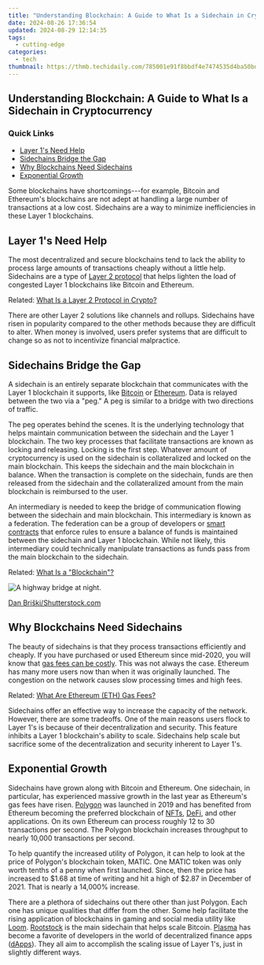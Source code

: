```yaml
---
title: "Understanding Blockchain: A Guide to What Is a Sidechain in Cryptocurrency"
date: 2024-08-26 17:36:54
updated: 2024-08-29 12:14:35
tags:
  - cutting-edge
categories:
  - tech
thumbnail: https://thmb.techidaily.com/785001e91f8bbdf4e7474535d4ba50bd393e2799492e36ec293bae7933072be9.jpg
---
```


## Understanding Blockchain: A Guide to What Is a Sidechain in Cryptocurrency

### Quick Links

* [Layer 1's Need Help](https://extra-lessons.techidaily.com/from-disarray-to-artwork-your-collage-journey/)
* [Sidechains Bridge the Gap](https://some-skills.techidaily.com/unveiling-samsungs-image-editing-software-insights-for-2024/)
* [Why Blockchains Need Sidechains](https://extra-skills.techidaily.com/2024-approved-race-away-slow-motion-on-your-android-device/)
* [Exponential Growth](https://extra-skills.techidaily.com/lg-digital-cinema-31mu97-b-4k-monitor-review-for-2024/)

 Some blockchains have shortcomings---for example, Bitcoin and Ethereum's blockchains are not adept at handling a large number of transactions at a low cost. Sidechains are a way to minimize inefficiencies in these Layer 1 blockchains.

##  Layer 1's Need Help

 The most decentralized and secure blockchains tend to lack the ability to process large amounts of transactions cheaply without a little help. Sidechains are a type of [Layer 2 protocol](https://android-unlock.techidaily.com/how-to-remove-a-previously-synced-google-account-from-your-motorola-razr-40-by-drfone-android/) that helps lighten the load of congested Layer 1 blockchains like Bitcoin and Ethereum.

Related: [What Is a Layer 2 Protocol in Crypto?](https://android-unlock.techidaily.com/how-to-remove-a-previously-synced-google-account-from-your-motorola-razr-40-by-drfone-android/) 

 There are other Layer 2 solutions like channels and rollups. Sidechains have risen in popularity compared to the other methods because they are difficult to alter. When money is involved, users prefer systems that are difficult to change so as not to incentivize financial malpractice.

##  Sidechains Bridge the Gap

 A sidechain is an entirely separate blockchain that communicates with the Layer 1 blockchain it supports, like [Bitcoin](https://extra-support.techidaily.com/navigating-through-excellent-hdr-cam-choices-for-2024/) or [Ethereum](https://extra-information.techidaily.com/in-2024-automated-opener-your-srt-files-windows-and-mac/). Data is relayed between the two via a "peg." A peg is similar to a bridge with two directions of traffic.

 The peg operates behind the scenes. It is the underlying technology that helps maintain communication between the sidechain and the Layer 1 blockchain. The two key processes that facilitate transactions are known as locking and releasing. Locking is the first step. Whatever amount of cryptocurrency is used on the sidechain is collateralized and locked on the main blockchain. This keeps the sidechain and the main blockchain in balance. When the transaction is complete on the sidechain, funds are then released from the sidechain and the collateralized amount from the main blockchain is reimbursed to the user.

 An intermediary is needed to keep the bridge of communication flowing between the sidechain and main blockchain. This intermediary is known as a federation. The federation can be a group of developers or [smart contracts](https://extra-information.techidaily.com/in-2024-automated-opener-your-srt-files-windows-and-mac/) that enforce rules to ensure a balance of funds is maintained between the sidechain and Layer 1 blockchain. While not likely, this intermediary could technically manipulate transactions as funds pass from the main blockchain to the sidechain.

Related: [What Is a "Blockchain"?](https://facebook-videos.techidaily.com/updated-2024-approved-top-playlist-hits-social-medias-1-10-video-winners/) 

![A highway bridge at night.](https://static1.howtogeekimages.com/wordpress/wp-content/uploads/2022/04/bridge.jpg) 

[Dan Briški/Shutterstock.com](https://www.shutterstock.com/image-photo/highway-bridge-night-376134517)

##  Why Blockchains Need Sidechains

 The beauty of sidechains is that they process transactions efficiently and cheaply. If you have purchased or used Ethereum since mid-2020, you will know that [gas fees can be costly](https://screen-video-capture.techidaily.com/new-unleashing-creativity-how-to-master-io-screen-capture-for-2024/). This was not always the case. Ethereum has many more users now than when it was originally launched. The congestion on the network causes slow processing times and high fees.

Related: [What Are Ethereum (ETH) Gas Fees?](https://screen-video-capture.techidaily.com/new-unleashing-creativity-how-to-master-io-screen-capture-for-2024/) 

 Sidechains offer an effective way to increase the capacity of the network. However, there are some tradeoffs. One of the main reasons users flock to Layer 1's is because of their decentralization and security. This feature inhibits a Layer 1 blockchain's ability to scale. Sidechains help scale but sacrifice some of the decentralization and security inherent to Layer 1's.

##  Exponential Growth

 Sidechains have grown along with Bitcoin and Ethereum. One sidechain, in particular, has experienced massive growth in the last year as Ethereum's gas fees have risen. [Polygon](https://polygon.technology/) was launched in 2019 and has benefited from Ethereum becoming the preferred blockchain of [NFTs](https://sound-tweaking.techidaily.com/updated-2024-approved-mastering-echo-effects-implementing-reverb-in-digital-sound-environments-windows-edition/), [DeFi](https://facebook-record-videos.techidaily.com/new-the-monetary-journey-of-ajey-nagar-on-youtube/), and other applications. On its own Ethereum can process roughly 12 to 30 transactions per second. The Polygon blockchain increases throughput to nearly 10,000 transactions per second.

 To help quantify the increased utility of Polygon, it can help to look at the price of Polygon's blockchain token, MATIC. One MATIC token was only worth tenths of a penny when first launched. Since, then the price has increased to $1.68 at time of writing and hit a high of $2.87 in December of 2021\. That is nearly a 14,000% increase.

 There are a plethora of sidechains out there other than just Polygon. Each one has unique qualities that differ from the other. Some help facilitate the rising application of blockchains in gaming and social media utility like [Loom](https://loomx.io/). [Rootstock](https://www.rsk.co/) is the main sidechain that helps scale Bitcoin. [Plasma](https://plasma.io/) has become a favorite of developers in the world of decentralized finance apps ([dApps](https://some-knowledge.techidaily.com/in-2024-exploring-mozillas-split-screen-technique-in-firefox/)). They all aim to accomplish the scaling issue of Layer 1's, just in slightly different ways.

<ins class="adsbygoogle"
     style="display:block"
     data-ad-format="autorelaxed"
     data-ad-client="ca-pub-7571918770474297"
     data-ad-slot="1223367746"></ins>



<ins class="adsbygoogle"
     style="display:block"
     data-ad-client="ca-pub-7571918770474297"
     data-ad-slot="8358498916"
     data-ad-format="auto"
     data-full-width-responsive="true"></ins>
